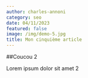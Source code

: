 ```yaml
---
author: charles-annoni
category: seo
date: 04/11/2023
featured: false
image: /img/demo-5.jpg
title: Mon cinquième article
---
```

##Coucou 2

Lorem ipsum dolor sit amet 2